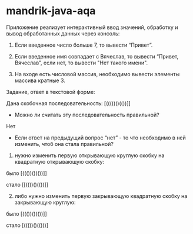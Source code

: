 # mandrik-java-aqa

Приложение реализует интерактивный ввод значений, обработку и вывод обработанных данных
через консоль:

1. Если введенное число больше 7, то вывести “Привет”.

2. Если введенное имя совпадает с Вячеслав, то вывести “Привет, Вячеслав”, если нет, то вывести "Нет такого имени".

3. На входе есть числовой массив, необходимо вывести элементы массива кратные 3.

Задание, ответ в текстовой форме:

Дана скобочная последовательность: [((())()(())]]

- Можно ли считать эту последовательность правильной?

Нет

- Если ответ на предыдущий вопрос “нет” - то что необходимо в ней изменить, чтоб она стала правильной?

1. нужно изменить первую открывающую круглую скобку на квадратную открывающую скобку:

было [((())()(())]] 

стало [[(())()(())]] 

2. либо нужно изменить первую закрывающую квадратную скобку на закрывающую круглую:

было [((())()(())]]

стало [((())()(()))] 
